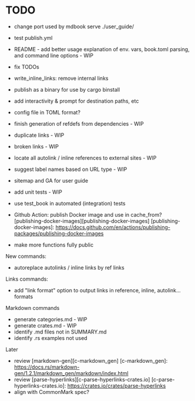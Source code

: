 # TODO

- change port used by mdbook serve ./user_guide/
- test publish.yml

- README - add better usage explanation of env. vars, book.toml parsing, and command line options - WIP

- fix TODOs
- write_inline_links: remove internal links

- publish as a binary for use by cargo binstall

- add interactivity & prompt for destination paths, etc
- config file in TOML format?

- finish generation of refdefs from dependencies - WIP
- duplicate links - WIP
- broken links - WIP
- locate all autolink / inline references to external sites - WIP
- suggest label names based on URL type - WIP

- sitemap and GA for user guide

- add unit tests - WIP
- use test_book in automated (integration) tests

- Github Action: publish Docker image and use in cache_from? [publishing-docker-images][publishing-docker-images] [publishing-docker-images]: https://docs.github.com/en/actions/publishing-packages/publishing-docker-images

- make more functions fully public

New commands:

- autoreplace autolinks / inline links by ref links

Links commands:

- add "link format" option to output links in reference, inline, autolink... formats

Markdown commands

- generate categories.md - WIP
- generate crates.md - WIP
- identify .md files not in SUMMARY.md
- identify .rs examples not used

Later

- review [markdown-gen][c-markdown_gen]
[c-markdown_gen]: https://docs.rs/markdown-gen/1.2.1/markdown_gen/markdown/index.html
- review [parse-hyperlinks][c-parse-hyperlinks-crates.io] [c-parse-hyperlinks-crates.io]: https://crates.io/crates/parse-hyperlinks
- align with CommonMark spec?
